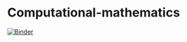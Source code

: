 # Computational-mathematics
[![Binder](https://mybinder.org/badge_logo.svg)](https://mybinder.org/v2/gh/Pavel0109/Computational-mathematics/master)
